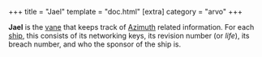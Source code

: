 +++
title = "Jael"
template = "doc.html"
[extra]
category = "arvo"
+++

**Jael** is the [vane](../vane) that keeps track of [Azimuth](../azimuth) related information. For each [ship](../ship), this consists of its networking keys, its revision number (or _life_), its breach number, and who the sponsor of the ship is.